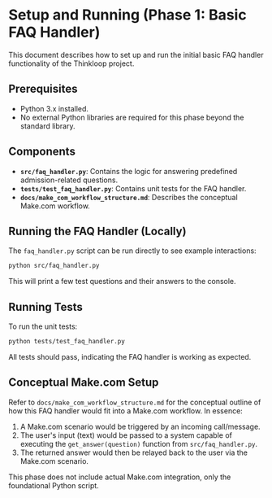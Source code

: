 # Setup and Running (Phase 1: Basic FAQ Handler)

This document describes how to set up and run the initial basic FAQ handler functionality of the Thinkloop project.

## Prerequisites
- Python 3.x installed.
- No external Python libraries are required for this phase beyond the standard library.

## Components
- **`src/faq_handler.py`**: Contains the logic for answering predefined admission-related questions.
- **`tests/test_faq_handler.py`**: Contains unit tests for the FAQ handler.
- **`docs/make_com_workflow_structure.md`**: Describes the conceptual Make.com workflow.

## Running the FAQ Handler (Locally)
The `faq_handler.py` script can be run directly to see example interactions:
```bash
python src/faq_handler.py
```
This will print a few test questions and their answers to the console.

## Running Tests
To run the unit tests:
```bash
python tests/test_faq_handler.py
```
All tests should pass, indicating the FAQ handler is working as expected.

## Conceptual Make.com Setup
Refer to `docs/make_com_workflow_structure.md` for the conceptual outline of how this FAQ handler would fit into a Make.com workflow. In essence:
1. A Make.com scenario would be triggered by an incoming call/message.
2. The user's input (text) would be passed to a system capable of executing the `get_answer(question)` function from `src/faq_handler.py`.
3. The returned answer would then be relayed back to the user via the Make.com scenario.

This phase does not include actual Make.com integration, only the foundational Python script.
